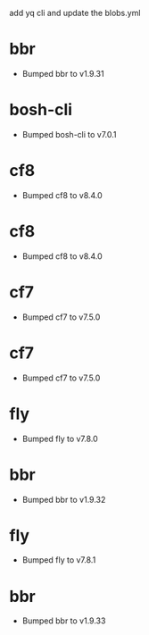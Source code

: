 add yq cli and update the blobs.yml
# bbr

- Bumped bbr to v1.9.31

# bosh-cli

- Bumped bosh-cli to v7.0.1

# cf8

- Bumped cf8 to v8.4.0

# cf8

- Bumped cf8 to v8.4.0

# cf7

- Bumped cf7 to v7.5.0

# cf7

- Bumped cf7 to v7.5.0

# fly

- Bumped fly to v7.8.0

# bbr

- Bumped bbr to v1.9.32

# fly

- Bumped fly to v7.8.1

# bbr

- Bumped bbr to v1.9.33
